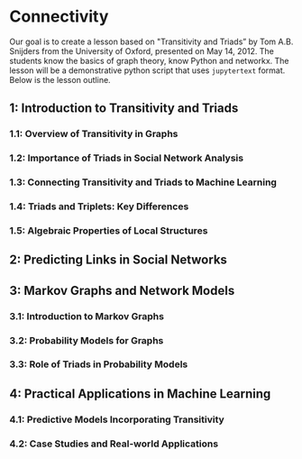 # Connectivity 


Our goal is to create a lesson based on "Transitivity and Triads” by Tom A.B. Snijders from the University of Oxford, presented on May 14, 2012. The students know the basics of graph theory, know Python and networkx. The lesson will be a demonstrative python script that uses `jupytertext` format. Below is the lesson outline. 

## 1: Introduction to Transitivity and Triads
### 1.1: Overview of Transitivity in Graphs
### 1.2: Importance of Triads in Social Network Analysis
### 1.3: Connecting Transitivity and Triads to Machine Learning
### 1.4: Triads and Triplets: Key Differences
### 1.5: Algebraic Properties of Local Structures

## 2: Predicting Links in Social Networks

## 3: Markov Graphs and Network Models
### 3.1: Introduction to Markov Graphs
### 3.2: Probability Models for Graphs
### 3.3: Role of Triads in Probability Models

## 4: Practical Applications in Machine Learning
### 4.1: Predictive Models Incorporating Transitivity
### 4.2: Case Studies and Real-world Applications